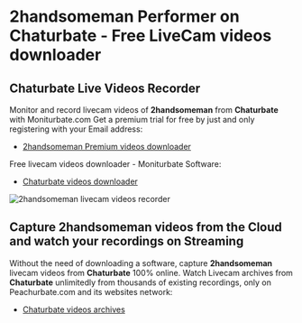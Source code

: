 # 2handsomeman Performer on Chaturbate - Free LiveCam videos downloader

## Chaturbate Live Videos Recorder

Monitor and record livecam videos of **2handsomeman** from **Chaturbate** with Moniturbate.com
Get a premium trial for free by just and only registering with your Email address:
* [2handsomeman Premium videos downloader](https://moniturbate.com/request-demo-licence-key.html)

Free livecam videos downloader - Moniturbate Software:
* [Chaturbate videos downloader](https://moniturbate.com/moniturbate-download-software.html)

![2handsomeman livecam videos recorder](https://peachurnet.com/templates/moniturbate-software.png)


## Capture 2handsomeman videos from the Cloud and watch your recordings on Streaming

Without the need of downloading a software, capture **2handsomeman** livecam videos from **Chaturbate** 100% online.
Watch Livecam archives from **Chaturbate** unlimitedly from thousands of existing recordings, only on Peachurbate.com and its websites network:
* [Chaturbate videos archives](https://peachurnet.com/)